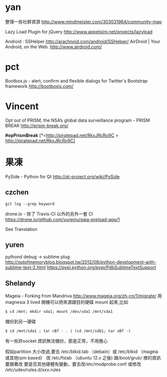 


# yan


整理一些社群資源
<http://www.mindmeister.com/303031964/community-map>

Lazy Load Plugin for jQuery
<http://www.appelsiini.net/projects/lazyload>

Android :
SSHelper
<http://arachnoid.com/android/SSHelper/>
AirDroid | Your Android, on the Web.
<http://www.airdroid.com/>


# pct


Bootbox.js - alert, confirm and flexible dialogs for Twitter's Bootstrap framework
<http://bootboxjs.com/>


# Vincent


Opt out of PRISM, the NSA’s global data surveillance program - PRISM BREAK
<http://prism-break.org/>

**#opPrismBreak** [*<<http://piratepad.net/RkxJRcRo9C>  >   http://piratepad.net/RkxJRcRo9C]

# 果凍

PySide - Python for Qt
<http://qt-project.org/wiki/PySide>

## czchen


```
git log --grep keyword
```


drone.io - 除了 Travis-CI 以外的另外一套 CI
<https://drone.io/github.com/yurenju/gaia-preload-app/1>


See Translation

## yuren


pythond debug -> sublime plug
<http://outofmemoryblog.blogspot.tw/2012/08/python-development-with-sublime-text-2.html>
<https://pypi.python.org/pypi/PdbSublimeTextSupport>


## Shelandy


Mageia - Forking from Mandriva
<http://www.mageia.org/zh-cn/1/migrate/>
用magnesia 3 lived 開機可以把來源跟目的硬碟 mount 起來,比如

```
$ cd /mnt; mkdir sda1; mount /dev/sda1 /mnt/sda1
```

備份到另一硬碟

```
$ cd /mnt/sda1 ; tar cBf - . | (cd /mnt/sdb1; tar xBf -)
```

有一些許socket 資訊無法備份，那是正常，不用擔心

假如partition 大小改過,要去 /etc/blkid.tab （debain）或 /etc/blkid （mageia 或其他rpm based）
改
/etc/fstab （ubuntu 12.x 之後)
跟/boot/grub/ 裡的資訊要跟著改
要是否其他硬體有變動，要去改/etc/modprobe.conf
或修改
/etc/udev/rules.d/xxx.rules